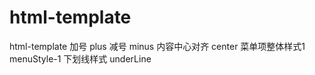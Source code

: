 # html-template
html-template
加号  plus
减号  minus
内容中心对齐 center
菜单项整体样式1 menuStyle-1
下划线样式 underLine
